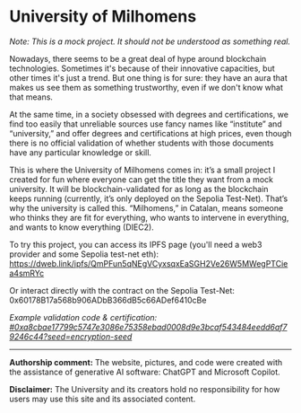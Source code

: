 # University of Milhomens
_Note: This is a mock project. It should not be understood as something real._

Nowadays, there seems to be a great deal of hype around blockchain technologies. Sometimes it's because of their innovative capacities, but other times it's just a trend. But one thing is for sure: they have an aura that makes us see them as something trustworthy, even if we don't know what that means.

At the same time, in a society obsessed with degrees and certifications, we find too easily that unreliable sources use fancy names like “institute” and “university,” and offer degrees and certifications at high prices, even though there is no official validation of whether students with those documents have any particular knowledge or skill.

This is where the University of Milhomens comes in: it’s a small project I created for fun where everyone can get the title they want from a mock university. It will be blockchain-validated for as long as the blockchain keeps running (currently, it’s only deployed on the Sepolia Test-Net). That’s why the university is called this. “Milhomens,” in Catalan, means someone who thinks they are fit for everything, who wants to intervene in everything, and wants to know everything (DIEC2).

To try this project, you can access its IPFS page (you'll need a web3 provider and some Sepolia test-net eth): https://dweb.link/ipfs/QmPFun5qNEgVCyxsqxEaSGH2Ve26W5MWegPTCiea4smRYc

Or interact directly with the contract on the Sepolia Test-Net: 0x60178B17a568b906ADbB366dB5c66ADef6410cBe

_Example validation code & certification: [#0xa8cbae17799c5747e3086e75358ebad0008d9e3bcaf543484eedd6af79246c44?seed=encryption-seed](https://bafybeianutjcxal5suuo7reipoxleotvzkhzcrfszrkuj6usjp6f74jrfe.ipfs.dweb.link/validate/#0xa8cbae17799c5747e3086e75358ebad0008d9e3bcaf543484eedd6af79246c44?seed=encryption-seed)_



***


**Authorship comment:**
The website, pictures, and code were created with the assistance of generative AI software: ChatGPT and Microsoft Copilot.

**Disclaimer:**
The University and its creators hold no responsibility for how users may use this site and its associated content.
